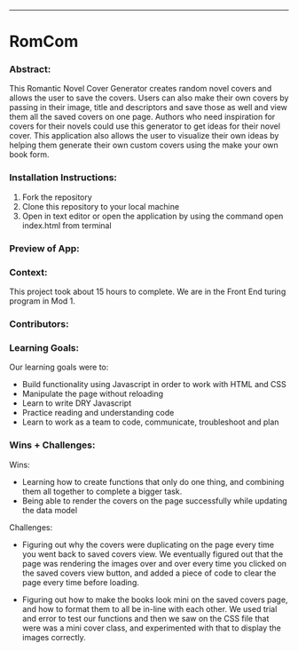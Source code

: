 ______________________________________________________  

# RomCom  

### Abstract:
[//]: <> (Briefly describe what you built and its features. What problem is the app solving? How does this application solve that problem?)
This Romantic Novel Cover Generator creates random novel covers and allows the user to save the covers. Users can also make their own covers by passing in their image, title and descriptors and save those as well and view them all the saved covers on one page. Authors who need inspiration for covers for their novels could use this generator to get ideas for their novel cover. This application also allows the user to visualize their own ideas by helping them generate their own custom covers using the make your own book form. 

### Installation Instructions:
[//]: <> (What steps does a person have to take to get your app cloned down and running?)
1. Fork the repository
2. Clone this repository to your local machine
3. Open in text editor or open the application by using the command open index.html from terminal

### Preview of App:
[//]: <> (Provide ONE gif or screenshot of your application - choose the "coolest" piece of functionality to show off.)


### Context:
[//]: <> (Give some context for the project here. How long did you have to work on it? How far into the Turing program are you?)
This project took about 15 hours to complete. We are in the Front End turing program in Mod 1. 

### Contributors:
[//]: <> (Who worked on this application? Link to their GitHubs.)


### Learning Goals:
[//]: <> (What were the learning goals of this project? What tech did you work with?)
Our learning goals were to:
- Build functionality using Javascript in order to work with HTML and CSS
- Manipulate the page without reloading
- Learn to write DRY Javascript
- Practice reading and understanding code
- Learn to work as a team to code, communicate, troubleshoot and plan

### Wins + Challenges:
[//]: <> (What are 2-3 wins you have from this project? What were some challenges you faced - and how did you get over them?)
Wins:
- Learning how to create functions that only do one thing, and combining them all together to complete a bigger task.
- Being able to render the covers on the page successfully while updating the data model

Challenges:
- Figuring out why the covers were duplicating on the page every time you went back to saved covers view. We eventually figured out that the page was rendering the images over and over every time you clicked on the saved covers view button, and added a piece of code to clear the page every time before loading.

- Figuring out how to make the books look mini on the saved covers page, and how to format them to all be in-line with each other. We used trial and error to test our functions and then we saw on the CSS file that were was a mini cover class, and experimented with that to display the images correctly. 
